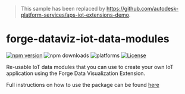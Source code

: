 > This sample has been replaced by https://github.com/autodesk-platform-services/aps-iot-extensions-demo.

# forge-dataviz-iot-data-modules

[![npm version](https://badge.fury.io/js/forge-dataviz-iot-data-modules.svg)](https://badge.fury.io/js/forge-dataviz-iot-data-modules)
![npm downloads](https://img.shields.io/npm/dw/forge-dataviz-iot-data-modules.svg)
![platforms](https://img.shields.io/badge/platform-windows%20%7C%20osx%20%7C%20linux-lightgray.svg)
[![License](https://img.shields.io/badge/License-Apache%202.0-blue.svg)](https://opensource.org/licenses/Apache-2.0)

Re-usable IoT data modules that you can use to create your own IoT application using the Forge Data Visualization Extension.

Full instructions on how to use the package can be found [here](https://forge.autodesk.com/en/docs/dataviz/v1/developers_guide/npm_packages/data_modules/)
